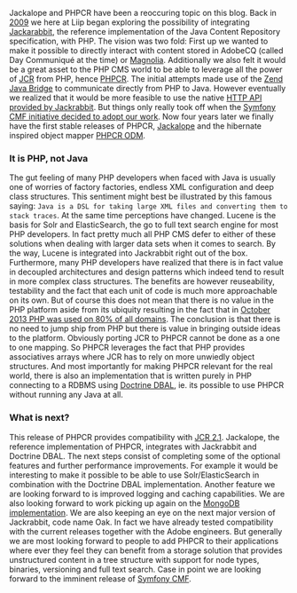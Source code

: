 Jackalope and PHPCR have been a reoccuring topic on this blog. Back in [2009](http://blog.liip.ch/archive/2009/05/11/jackalope-started.html) we here at Liip began exploring the possibility of integrating [Jackarabbit](http://jackrabbit.apache.org), the reference implementation of the Java Content Repository specification, with PHP. The vision was two fold: First up we wanted to make it possible to directly interact with content stored in AdobeCQ (called Day Communiqué at the time) or [Magnolia](http://blog.liip.ch/archive/2012/05/08/php-talking-to-magnolia-cms.html). Additionally we also felt it would be a great asset to the PHP CMS world to be able to leverage all the power of [JCR](http://jcp.org/en/jsr/detail?id=283) from PHP, hence [PHPCR](http://phpcr.github.io). The initial attempts made use of the [Zend Java Bridge](http://files.zend.com/help/Zend-Platform/about.htm) to communicate directly from PHP to Java. However eventually we realized that it would be more feasible to use the native [HTTP API provided by Jackrabbit](http://jukkaz.wordpress.com/2009/11/24/jackrabbit-over-http/). But things only really took off when the [Symfony CMF initiative decided to adopt our work](http://pooteeweet.org/blog/1824). Now four years later we finally have the first stable releases of PHPCR, [Jackalope](http://jackalope.github.io) and the hibernate inspired object mapper [PHPCR ODM](http://www.doctrine-project.org/projects/phpcr-odm.html).

### It is PHP, not Java
The gut feeling of many PHP developers when faced with Java is usually one of worries of factory factories, endless XML configuration and deep class structures. This sentiment might best be illustrated by this famous saying: ``Java is a DSL for taking large XML files and converting them to stack traces``. At the same time perceptions have changed. Lucene is the basis for Solr and ElasticSearch, the go to full text search engine for most PHP developers. In fact pretty much all PHP CMS defer to either of these solutions when dealing with larger data sets when it comes to search. By the way, Lucene is integrated into Jackrabbit right out of the box. Furthermore, many PHP developers have realized that there is in fact value in decoupled architectures and design patterns which indeed tend to result in more complex class structures. The benefits are however reuseability, testability and the fact that each unit of code is much more approachable on its own. But of course this does not mean that there is no value in the PHP platform aside from its ubiquity resulting in the fact that in [October 2013 PHP was used on 80% of all domains](http://w3techs.com/technologies/overview/programming_language/all). The conclusion is that there is no need to jump ship from PHP but there is value in bringing outside ideas to the platform. Obviously porting JCR to PHPCR cannot be done as a one to one mapping. So PHPCR leverages the fact that PHP provides associatives arrays where JCR has to rely on more unwiedly object structures. And most importantly for making PHPCR relevant for the real world, there is also an implementation that is written purely in PHP connecting to a RDBMS using [Doctrine DBAL](https://github.com/jackalope/jackalope-doctrine-dbal), ie. its possible to use PHPCR without running any Java at all.
### What is next?
This release of PHPCR provides compatibility with [JCR 2.1](http://jcp.org/en/jsr/detail?id=333). Jackalope, the reference implementation of PHPCR, integrates with Jackrabbit and Doctrine DBAL. The next steps consist of completing some of the optional features and further performance improvements. For example it would be interesting to make it possible to be able to use Solr/ElasticSearch in combination with the Doctrine DBAL implementation. Another feature we are looking forward to is improved logging and caching capabilities. We are also looking forward to work picking up again on the [MongoDB implementation](https://github.com/jackalope/jackalope-mongodb). We are also keeping an eye on the next major version of Jackrabbit, code name Oak. In fact we have already tested compatibility with the current releases together with the Adobe engineers. But generally we are most looking forward to people to add PHPCR to their applications where ever they feel they can benefit from a storage solution that provides unstructured content in a tree structure with support for node types, binaries, versioning and full text search. Case in point we are looking forward to the imminent release of [Symfony CMF](http://cmf.symfony.com).